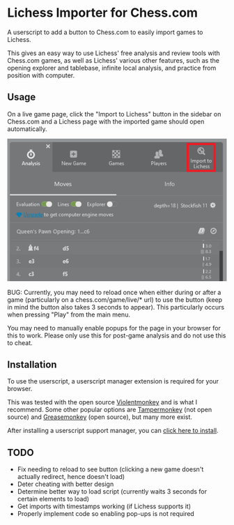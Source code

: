 # Lichess Importer for Chess.com

A userscript to add a button to Chess.com to easily import games to Lichess.

This gives an easy way to use Lichess' free analysis and review tools with Chess.com games, as well as Lichess' various other features,
such as the opening explorer and tablebase, infinite local analysis, and practice from position with computer.

## Usage

On a live game page, click the "Import to Lichess" button in the sidebar on Chess.com and a Lichess page with the imported game should open automatically.

![example screenshot](example.png)

BUG: Currently, you may need to reload once when either during or after a game (particularly on a chess.com/game/live/* url) to use the button (keep in mind the button also takes 3 seconds to appear).
This particularly occurs when pressing "Play" from the main menu.

You may need to manually enable popups for the page in your browser for this to work. Please only use this for post-game analysis and do not use this to cheat.

## Installation

To use the userscript, a userscript manager extension is required for your browser. 

This was tested with the open source [Violentmonkey](https://violentmonkey.github.io/) and is what I recommend.
Some other popular options are [Tampermonkey](https://www.tampermonkey.net/) (not open source) and [Greasemonkey](https://github.com/greasemonkey/greasemonkey) (open source), but many more exist.

After installing a userscript support manager, you can [click here to install](https://github.com/KaranveerB/Lichess-Importer-for-Chess.com/raw/master/LichessImporterForChess-com.user.js).

## TODO
- Fix needing to reload to see button (clicking a new game doesn't actually redirect, hence doesn't load)
- Deter cheating with better design
- Determine better way to load script (currently waits 3 seconds for certain elements to load)
- Get imports with timestamps working (if Lichess supports it)
- Properly implement code so enabling pop-ups is not required
